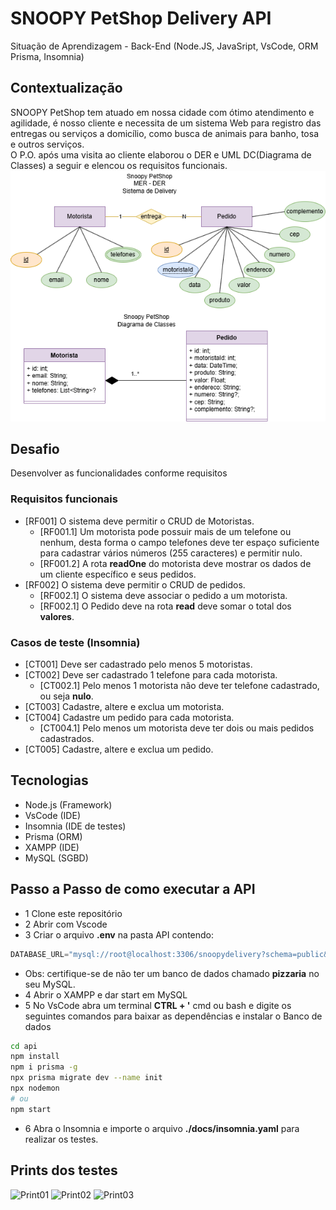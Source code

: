 # SNOOPY PetShop Delivery API
Situação de Aprendizagem - Back-End (Node.JS, JavaSript, VsCode, ORM Prisma, Insomnia)
## Contextualização
SNOOPY PetShop tem atuado em nossa cidade com ótimo atendimento e agilidade, é nosso cliente e necessita de um sistema Web para registro das entregas ou serviços a domicílio, como busca de animais para banho, tosa e outros serviços.<br>O P.O. após uma visita ao cliente elaborou o DER e UML DC(Diagrama de Classes) a seguir e elencou os requisitos funcionais.<br>
![DER e DC](./docs/snoopy-der-dc.png)
## Desafio
Desenvolver as funcionalidades conforme requisitos

### Requisitos funcionais
- [RF001] O sistema deve permitir o CRUD de Motoristas.
    - [RF001.1] Um motorista pode possuir mais de um telefone ou nenhum, desta forma o campo telefones deve ter espaço suficiente para cadastrar vários números (255 caracteres) e permitir nulo.
    - [RF001.2] A rota **readOne** do motorista deve mostrar os dados de um cliente específico e seus pedidos.
- [RF002] O sistema deve permitir o CRUD de pedidos.
    - [RF002.1] O sistema deve associar o pedido a um motorista.
    - [RF002.1] O Pedido deve na rota **read** deve somar o total dos **valores**.

### Casos de teste (Insomnia)
- [CT001] Deve ser cadastrado pelo menos 5 motoristas.
- [CT002] Deve ser cadastrado 1 telefone para cada motorista.
    - [CT002.1] Pelo menos 1 motorista não deve ter telefone cadastrado, ou seja **nulo**.
- [CT003] Cadastre, altere e exclua um motorista.
- [CT004] Cadastre um pedido para cada motorista.
    - [CT004.1] Pelo menos um motorista deve ter dois ou mais pedidos cadastrados.
- [CT005] Cadastre, altere e exclua um pedido.

## Tecnologias

- Node.js (Framework)
- VsCode (IDE)
- Insomnia (IDE de testes)
- Prisma (ORM)
- XAMPP (IDE)
- MySQL (SGBD) 

## Passo a Passo de como executar a API

- 1 Clone este repositório
- 2 Abrir com Vscode
- 3 Criar o arquivo **.env** na pasta API contendo:
```js
DATABASE_URL="mysql://root@localhost:3306/snoopydelivery?schema=public&timezone=UTC"
```
- Obs: certifique-se de não ter um banco de dados chamado **pizzaria** no seu MySQL.
- 4 Abrir o XAMPP e dar start em MySQL
- 5 No VsCode abra um terminal **CTRL + '** cmd ou bash e digite os seguintes comandos para baixar as dependências e instalar o Banco de dados
```bash
cd api
npm install
npm i prisma -g
npx prisma migrate dev --name init
npx nodemon
# ou
npm start
```
- 6 Abra o Insomnia e importe o arquivo **./docs/insomnia.yaml** para realizar os testes.

## Prints dos testes
![Print01](./docs/prints/Captura%201.png)
![Print02](./docs/prints/Captura%202.png)
![Print03](./docs/prints/Captura%203.png)

